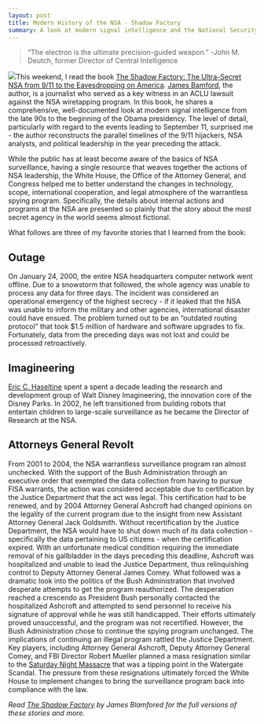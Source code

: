 ```yaml
---
layout: post
title: Modern History of the NSA - Shadow Factory
summary: A look at modern signal intelligence and the National Security Agency.
---
```


> “The electron is the ultimate precision-guided weapon.” -John M. Deutch, former Director of Central Intelligence


<a href="http://www.amazon.com/gp/product/B001FA0JLY/ref=as_li_qf_sp_asin_il?ie=UTF8&camp=1789&creative=9325&creativeASIN=B001FA0JLY&linkCode=as2&tag=sagacionlook-20" class="img-float" ><img border="0" src="http://ws-na.amazon-adsystem.com/widgets/q?_encoding=UTF8&ASIN=B001FA0JLY&Format=_SL110_&ID=AsinImage&MarketPlace=US&ServiceVersion=20070822&WS=1&tag=sagacionlook-20" ></a>This weekend, I read the book [The Shadow Factory: The Ultra-Secret NSA from 9/11 to the Eavesdropping on America](http://www.amazon.com/gp/product/0307279391/ref=as_li_qf_sp_asin_il_tl?ie=UTF8&camp=1789&creative=9325&creativeASIN=0307279391&linkCode=as2&tag=sagacionlook-20). [James Bamford](http://en.wikipedia.org/wiki/James_Bamford), the author, is a journalist who served as a key witness in an ACLU lawsuit against the NSA wiretapping program. In this book, he shares a comprehensive, well-documented look at modern signal intelligence from the late 90s to the beginning of the Obama presidency. The level of detail, particularly with regard to the events leading to September 11, surprised me - the author reconstructs the parallel timelines of the 9/11 hijackers, NSA analysts, and political leadership in the year preceding the attack. 

While the public has at least become aware of the basics of NSA surveillance, having a single resource that weaves together the actions of NSA leadership, the White House, the Office of the Attorney General, and Congress helped me to better understand the changes in technology, scope, international cooperation, and legal atmosphere of the warrantless spying program. Specifically, the details about internal actions and programs at the NSA are presented so plainly that the story about the most secret agency in the world seems almost fictional. 

What follows are three of my favorite stories that I learned from the book:

## Outage

On January 24, 2000, the entire NSA headquarters computer network went offline. Due to a snowstorm that followed, the whole agency was unable to process any data for three days. The incident was considered an operational emergency of the highest secrecy - if it leaked that the NSA was unable to inform the military and other agencies, international disaster could have ensued. The problem turned out to be an “outdated routing protocol” that took $1.5 million of hardware and software upgrades to fix. Fortunately, data from the preceding days was not lost and could be processed retroactively.

## Imagineering

[Eric C. Haseltine](http://en.wikipedia.org/wiki/Eric_Haseltine) spent a spent a decade leading the research and development group of Walt Disney Imagineering, the innovation core of the Disney Parks. In 2002, he left transitioned from building robots that entertain children to large-scale surveillance as he became the Director of Research at the NSA. 

## Attorneys General Revolt

From 2001 to 2004, the NSA warrantless surveillance program ran almost unchecked. With the support of the Bush Administration through an executive order that exempted the data collection from having to pursue FISA warrants, the action was considered acceptable due to certification by the Justice Department that the act was legal. This certification had to be renewed, and by 2004 Attorney General Ashcroft had changed opinions on the legality of the current program due to the insight from new Assistant Attorney General Jack Goldsmith. Without recertification by the Justice Department, the NSA would have to shut down much of its data collection - specifically the data pertaining to US citizens - when the certification expired. With an unfortunate medical condition requiring the immediate removal of his gallbladder in the days preceding this deadline, Ashcroft was hospitalized and unable to lead the Justice Department, thus relinquishing control to Deputy Attorney General James Comey. What followed was a dramatic look into the politics of the Bush Administration that involved desperate attempts to get the program reauthorized. The desperation reached a crescendo as President Bush personally contacted the hospitalized Ashcroft and attempted to send personnel to receive his signature of approval while he was still handicapped.
Their efforts ultimately proved unsuccessful, and the program was not recertified. However, the Bush Administration chose to continue the spying program unchanged. The implications of continuing an illegal program rattled the Justice Department. Key players, including Attorney General Ashcroft, Deputy Attorney General Comey, and FBI Director Robert Mueller planned a mass resignation similar to the [Saturday Night Massacre](http://en.wikipedia.org/wiki/Saturday_Night_Massacre) that was a tipping point in the Watergate Scandal. The pressure from these resignations ultimately forced the White House to implement changes to bring the surveillance program back into compliance with the law. 


*Read [The Shadow Factory](http://www.amazon.com/gp/product/B001FA0JLY/ref=as_li_qf_sp_asin_tl?ie=UTF8&camp=1789&creative=9325&creativeASIN=B001FA0JLY&linkCode=as2&tag=sagacionlook-20) by James Blamfored for the full versions of these stories and more.*

